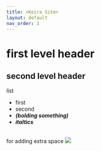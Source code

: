 ```yaml
---
title: <Keira Site>
layout: default
nav_order: 1
---
```


# first level header
## second level header

list
- first
- second
- ***(**bolding something**)***
- ***italtics***

<br> for adding extra space
<img src="https://www.google.com/imgres?imgurl=https%3A%2F%2Fstatic01.nyt.com%2Fimages%2F2022%2F12%2F23%2Fmultimedia%2Fafg-spaghetti-alla-assassina-1-19ef%2Fafg-spaghetti-alla-assassina-1-19ef-superJumbo.jpg&tbnid=VBMcENWsPmCizM&vet=12ahUKEwiz-oeGgoGCAxUyB1kFHYLyDMMQMygAegQIARBv..i&imgrefurl=https%3A%2F%2Fcooking.nytimes.com%2Frecipes%2F1023753-spaghetti-allassassina-spicy-singed-tomato-pasta&docid=940eymAL9kx-AM&w=2048&h=1365&q=spaghetti&ved=2ahUKEwiz-oeGgoGCAxUyB1kFHYLyDMMQMygAegQIARBv">
